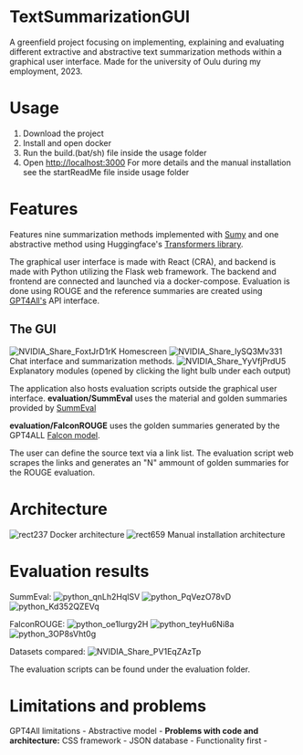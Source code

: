 # TextSummarizationGUI
 A greenfield project focusing on implementing, explaining and evaluating different extractive and abstractive text summarization methods within a graphical user interface. Made for the university of Oulu during my employment, 2023.

 # Usage
  1. Download the project
  2. Install and open docker
  3. Run the build.(bat/sh) file inside the usage folder
  4. Open [http://localhost:3000](http://localhost:3000)
 For more details and the manual installation see the startReadMe file inside usage folder

 # Features
   Features nine summarization methods implemented with [Sumy](https://github.com/miso-belica/sumy) and one abstractive method using Huggingface's [Transformers library](https://huggingface.co/docs/transformers/tasks/summarization).
   
   The graphical user interface is made with React (CRA), and backend is made with Python utilizing the Flask web framework. The backend and frontend are connected and launched via a docker-compose.
   Evaluation is done using ROUGE and the reference summaries are created using [GPT4All's](https://gpt4all.io/index.html) API interface.
   ## The GUI
   ![NVIDIA_Share_FoxtJrD1rK](https://github.com/V-vTK/TextSummarizationGUI/assets/97534406/f2f1716c-2173-4b90-88a1-ab6a5d1fc6ec)
   Homescreen
   ![NVIDIA_Share_lySQ3Mv331](https://github.com/V-vTK/TextSummarizationGUI/assets/97534406/66c77458-178f-4d45-bdba-d59342814361)
   Chat interface and summarization methods.
   ![NVIDIA_Share_YyVfjPrdU5](https://github.com/V-vTK/TextSummarizationGUI/assets/97534406/45470733-58bc-45a6-bb00-f126b4b977f7)
   Explanatory modules (opened by clicking the light bulb under each output)
   
   The application also hosts evaluation scripts outside the graphical user interface.
   **evaluation/SummEval** uses the material and golden summaries provided by [SummEval](https://github.com/Yale-LILY/SummEval)
   
   **evaluation/FalconROUGE** uses the golden summaries generated by the GPT4ALL [Falcon model](https://huggingface.co/nomic-ai/gpt4all-falcon).
   
   The user can define the source text via a link list. The evaluation script web scrapes the links and generates an "N" ammount of golden summaries for the ROUGE evaluation. 

 # Architecture
   ![rect237](https://github.com/V-vTK/TextSummarizationGUI/assets/97534406/5994cc76-3cc0-499e-b294-eccb851dc704)
   Docker architecture
   ![rect659](https://github.com/V-vTK/TextSummarizationGUI/assets/97534406/8f1bc823-959c-4487-8fa8-0e76b85f7030)
   Manual installation architecture
 # Evaluation results
   SummEval:
   ![python_qnLh2HqlSV](https://github.com/V-vTK/TextSummarizationGUI/assets/97534406/7be6a7b4-00c6-43ac-a6d6-b2b59b0ccbea)
   ![python_PqVezO78vD](https://github.com/V-vTK/TextSummarizationGUI/assets/97534406/62df54c2-47fa-42f3-af61-f245fd2569b7)
   ![python_Kd352QZEVq](https://github.com/V-vTK/TextSummarizationGUI/assets/97534406/0aebd362-59f2-4919-ae8f-439440af5e2a)
   
   FalconROUGE:
   ![python_oe1lurgy2H](https://github.com/V-vTK/TextSummarizationGUI/assets/97534406/0bbde0cf-f8b0-49b8-b0ce-4eb9efca4479)
   ![python_teyHu6Ni8a](https://github.com/V-vTK/TextSummarizationGUI/assets/97534406/22103de8-0103-4cfb-a95d-e174327aa669)
   ![python_3OP8sVht0g](https://github.com/V-vTK/TextSummarizationGUI/assets/97534406/892bd993-762d-4213-a150-9aca7909492a)

   Datasets compared:
   ![NVIDIA_Share_PV1EqZAzTp](https://github.com/V-vTK/TextSummarizationGUI/assets/97534406/3651fef5-4230-4a3f-8329-eb63ee566c27)

   The evaluation scripts can be found under the evaluation folder.
 
 # Limitations and problems
   GPT4All limitations -
   Abstractive model - 
   **Problems with code and architecture:**
    CSS framework - 
    JSON database - 
    Functionality first - 



